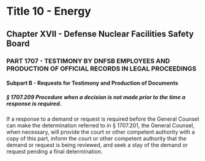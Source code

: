 
# Title 10 - Energy
## Chapter XVII - Defense Nuclear Facilities Safety Board
### PART 1707 - TESTIMONY BY DNFSB EMPLOYEES AND PRODUCTION OF OFFICIAL RECORDS IN LEGAL PROCEEDINGS
#### Subpart B - Requests for Testimony and Production of Documents
##### § 1707.209 Procedure when a decision is not made prior to the time a response is required.

If a response to a demand or request is required before the General Counsel can make the determination referred to in § 1707.201, the General Counsel, when necessary, will provide the court or other competent authority with a copy of this part, inform the court or other competent authority that the demand or request is being reviewed, and seek a stay of the demand or request pending a final determination.
